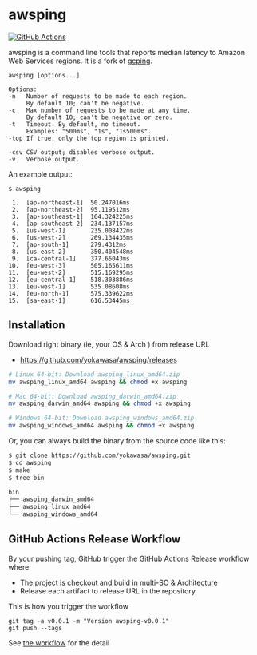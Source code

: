 # awsping

[![GitHub Actions](https://github.com/yokawasa/awsping/workflows/Upload%20Release%20Asset/badge.svg)](https://github.com/yokawasa/awsping/actions)

awsping is a command line tools that reports median latency to
Amazon Web Services regions. It is a fork of [gcping](https://github.com/GoogleCloudPlatform/gcping).

```
awsping [options...]

Options:
-n   Number of requests to be made to each region.
     By default 10; can't be negative.
-c   Max number of requests to be made at any time.
     By default 10; can't be negative or zero.
-t   Timeout. By default, no timeout.
     Examples: "500ms", "1s", "1s500ms".
-top If true, only the top region is printed.

-csv CSV output; disables verbose output.
-v   Verbose output.
```

An example output:

```
$ awsping

 1.  [ap-northeast-1]  50.247016ms
 2.  [ap-northeast-2]  95.119512ms
 3.  [ap-southeast-1]  164.324225ms
 4.  [ap-southeast-2]  234.137157ms
 5.  [us-west-1]       235.008422ms
 6.  [us-west-2]       269.134435ms
 7.  [ap-south-1]      279.4312ms
 8.  [us-east-2]       350.404548ms
 9.  [ca-central-1]    377.65043ms
10.  [eu-west-3]       505.165611ms
11.  [eu-west-2]       515.169295ms
12.  [eu-central-1]    518.303886ms
13.  [eu-west-1]       535.08608ms
14.  [eu-north-1]      575.339622ms
15.  [sa-east-1]       616.53445ms
```

## Installation

Download right binary (ie, your OS & Arch ) from release URL
- https://github.com/yokawasa/awsping/releases

```sh
# Linux 64-bit: Download awsping_linux_amd64.zip
mv awsping_linux_amd64 awsping && chmod +x awsping

# Mac 64-bit: Download awsping_darwin_amd64.zip
mv awsping_darwin_amd64 awsping && chmod +x awsping

# Windows 64-bit: Download awsping_windows_amd64.zip
mv awsping_windows_amd64 awsping && chmod +x awsping
```

Or, you can always build the binary from the source code like this:

```sh
$ git clone https://github.com/yokawasa/awsping.git
$ cd awsping
$ make
$ tree bin

bin
├── awsping_darwin_amd64
├── awsping_linux_amd64
└── awsping_windows_amd64
```

## GitHub Actions Release Workflow

By your pushing tag, GitHub trigger the GitHub Actions Release workflow where
- The project is checkout and build in multi-SO & Architecture
- Release each artifact to release URL in the repository

This is how you trigger the workflow
```
git tag -a v0.0.1 -m "Version awsping-v0.0.1"
git push --tags
```

See [the workflow](.github/workflows/release.yml) for the detail
